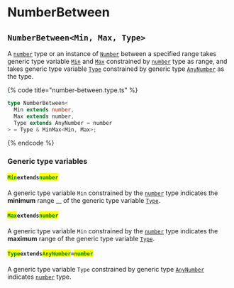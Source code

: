 # NumberBetween

## `NumberBetween<Min, Max, Type>`

A [`number`](https://www.typescriptlang.org/docs/handbook/basic-types.html#number) type or an instance of [`Number`](https://www.typescriptlang.org/docs/handbook/basic-types.html#number) between a specified range takes generic type variable [`Min`](numberbetween.md#minextendsnumber) and [`Max`](numberbetween.md#maxextendsnumber) constrained by [`number`](https://www.typescriptlang.org/docs/handbook/basic-types.html#number) type as range, and takes generic type variable [`Type`](numberbetween.md#typeextendsanynumber-number) constrained by generic type [`AnyNumber`](anynumber.md) as the type.

{% code title="number-between.type.ts" %}
```typescript
type NumberBetween<
  Min extends number,
  Max extends number,
  Type extends AnyNumber = number
> = Type & MinMax<Min, Max>;
```
{% endcode %}

### Generic type variables

#### <mark style="color:green;">`Min`</mark>`extends`<mark style="color:green;">`number`</mark>

A generic type variable `Min` constrained by the [`number`](https://www.typescriptlang.org/docs/handbook/basic-types.html#number) type indicates the **minimum** range __ of the generic type variable [`Type`](numberbetween.md#typeextendsanynumber-number).

#### <mark style="color:green;">`Max`</mark>`extends`<mark style="color:green;">`number`</mark>

A generic type variable `Min` constrained by the [`number`](https://www.typescriptlang.org/docs/handbook/basic-types.html#number) type indicates the **maximum** range of the generic type variable [`Type`](numberbetween.md#typeextendsanynumber-number).

#### <mark style="color:green;">`Type`</mark>`extends`<mark style="color:green;">`AnyNumber`</mark>`=`<mark style="color:green;">`number`</mark>

A generic type variable `Type` constrained by generic type [`AnyNumber`](anynumber.md) indicates [`number`](https://www.typescriptlang.org/docs/handbook/basic-types.html#number) type.
